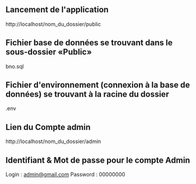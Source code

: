 ## Lancement de l'application

http://localhost/nom_du_dossier/public

## Fichier base de données se trouvant dans le sous-dossier «Public»

bno.sql

## Fichier d'environnement (connexion à la base de données) se trouvant à la racine du dossier

.env

## Lien du Compte admin

http://localhost/nom_du_dossier/admin

## Identifiant & Mot de passe pour le compte Admin

Login : admin@gmail.com
Password : 00000000


